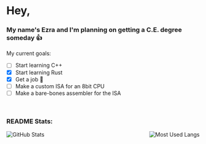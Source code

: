 # Hey,
### My name's Ezra and I'm planning on getting a C.E. degree someday 👍

My current goals:
- [ ] Start learning C++
- [X] Start learning Rust
- [X] Get a job :tada:
- [ ] Make a custom ISA for an 8bit CPU
- [ ] Make a bare-bones assembler for the ISA
<br>

### README Stats:
<img align="left" src="https://github-readme-stats.vercel.app/api?username=EzraWolf&show_icons=true&theme=radical&hide_border=false" alt="GitHub Stats"/>
<img align="right" src="https://github-readme-stats.vercel.app/api/top-langs/?username=EzraWolf&langs_count=5&theme=radical&hide_border=false" alt="Most Used Langs"/>
